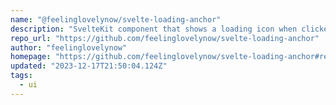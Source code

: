 ```yaml
---
name: "@feelinglovelynow/svelte-loading-anchor"
description: "SvelteKit component that shows a loading icon when clicked and stops loading after the page navigates"
repo_url: "https://github.com/feelinglovelynow/svelte-loading-anchor"
author: "feelinglovelynow"
homepage: "https://github.com/feelinglovelynow/svelte-loading-anchor#readme"
updated: "2023-12-17T21:50:04.124Z"
tags: 
  - ui
---
```

